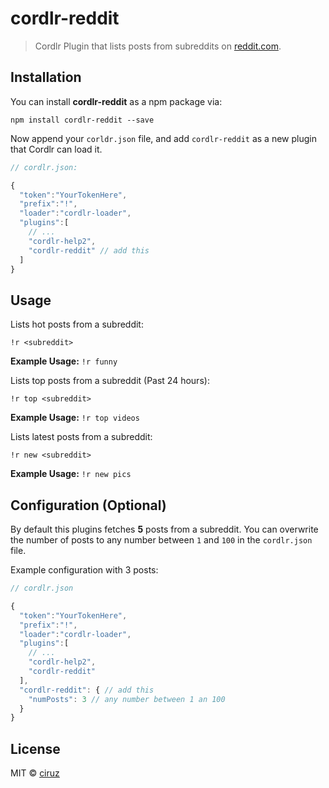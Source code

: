 # cordlr-reddit

> Cordlr Plugin that lists posts from subreddits on [reddit.com](https://www.reddit.com).

## Installation

You can install **cordlr-reddit** as a npm package via:

``npm install cordlr-reddit --save``

Now append your ``corldr.json`` file, and add ``cordlr-reddit`` as a new plugin that Cordlr can load it.

```javascript
// cordlr.json:

{
  "token":"YourTokenHere",
  "prefix":"!",
  "loader":"cordlr-loader",
  "plugins":[
    // ...
    "cordlr-help2",
    "cordlr-reddit" // add this
  ]
}
```

## Usage

Lists hot posts from a subreddit:

``!r <subreddit>``

**Example Usage:** ``!r funny``

Lists top posts from a subreddit (Past 24 hours):

``!r top <subreddit>``

**Example Usage:** ``!r top videos``

Lists latest posts from a subreddit:

``!r new <subreddit>``

**Example Usage:** ``!r new pics``


## Configuration (Optional)

By default this plugins fetches **5** posts from a subreddit. You can overwrite the number of posts to any number between ``1`` and ``100`` in the ``cordlr.json`` file.

Example configuration with 3 posts:

```javascript
// cordlr.json

{
  "token":"YourTokenHere",
  "prefix":"!",
  "loader":"cordlr-loader",
  "plugins":[
    // ...
    "cordlr-help2",
    "cordlr-reddit"
  ],
  "cordlr-reddit": { // add this
    "numPosts": 3 // any number between 1 an 100
  }
}
```

## License

MIT © [ciruz](https://github.com/ciruz)